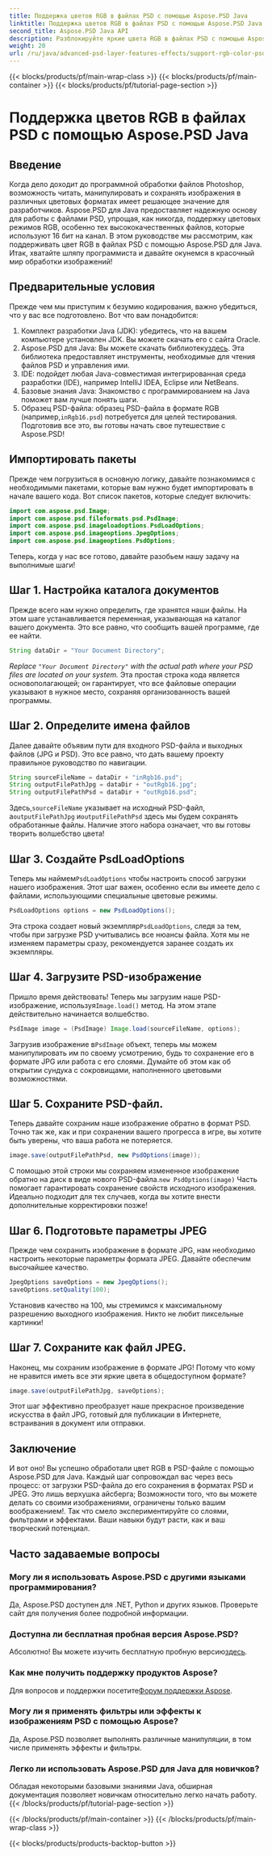 ```yaml
---
title: Поддержка цветов RGB в файлах PSD с помощью Aspose.PSD Java
linktitle: Поддержка цветов RGB в файлах PSD с помощью Aspose.PSD Java
second_title: Aspose.PSD Java API
description: Разблокируйте яркие цвета RGB в файлах PSD с помощью Aspose.PSD для Java! Следуйте нашему пошаговому руководству, чтобы легко улучшить и сохранить ваши изображения.
weight: 20
url: /ru/java/advanced-psd-layer-features-effects/support-rgb-color-psd-files/
---
```


{{< blocks/products/pf/main-wrap-class >}}
{{< blocks/products/pf/main-container >}}
{{< blocks/products/pf/tutorial-page-section >}}

# Поддержка цветов RGB в файлах PSD с помощью Aspose.PSD Java

## Введение
Когда дело доходит до программной обработки файлов Photoshop, возможность читать, манипулировать и сохранять изображения в различных цветовых форматах имеет решающее значение для разработчиков. Aspose.PSD для Java предоставляет надежную основу для работы с файлами PSD, упрощая, как никогда, поддержку цветовых режимов RGB, особенно тех высококачественных файлов, которые используют 16 бит на канал. В этом руководстве мы рассмотрим, как поддерживать цвет RGB в файлах PSD с помощью Aspose.PSD для Java. Итак, хватайте шляпу программиста и давайте окунемся в красочный мир обработки изображений!
## Предварительные условия
Прежде чем мы приступим к безумию кодирования, важно убедиться, что у вас все подготовлено. Вот что вам понадобится:
1. Комплект разработки Java (JDK): убедитесь, что на вашем компьютере установлен JDK. Вы можете скачать его с сайта Oracle.
2.  Aspose.PSD для Java: Вы можете скачать библиотеку[здесь](https://releases.aspose.com/psd/java/). Эта библиотека предоставляет инструменты, необходимые для чтения файлов PSD и управления ими.
3. IDE: подойдет любая Java-совместимая интегрированная среда разработки (IDE), например IntelliJ IDEA, Eclipse или NetBeans.
4. Базовые знания Java: Знакомство с программированием на Java поможет вам лучше понять шаги.
5.  Образец PSD-файла: образец PSD-файла в формате RGB (например,`inRgb16.psd`) потребуется для целей тестирования.
Подготовив все это, вы готовы начать свое путешествие с Aspose.PSD!
## Импортировать пакеты
Прежде чем погрузиться в основную логику, давайте познакомимся с необходимыми пакетами, которые вам нужно будет импортировать в начале вашего кода. Вот список пакетов, которые следует включить:
```java
import com.aspose.psd.Image;
import com.aspose.psd.fileformats.psd.PsdImage;
import com.aspose.psd.imageloadoptions.PsdLoadOptions;
import com.aspose.psd.imageoptions.JpegOptions;
import com.aspose.psd.imageoptions.PsdOptions;
```
Теперь, когда у нас все готово, давайте разобьем нашу задачу на выполнимые шаги!
## Шаг 1. Настройка каталога документов
Прежде всего нам нужно определить, где хранятся наши файлы. На этом шаге устанавливается переменная, указывающая на каталог вашего документа. Это все равно, что сообщить вашей программе, где ее найти.
```java
String dataDir = "Your Document Directory";
```
*Replace `"Your Document Directory"` with the actual path where your PSD files are located on your system.* 
Эта простая строка кода является основополагающей; он гарантирует, что все файловые операции указывают в нужное место, сохраняя организованность вашей программы.
## Шаг 2. Определите имена файлов
Далее давайте объявим пути для входного PSD-файла и выходных файлов (JPG и PSD). Это все равно, что дать вашему проекту правильное руководство по навигации.
```java
String sourceFileName = dataDir + "inRgb16.psd";
String outputFilePathJpg = dataDir + "outRgb16.jpg";
String outputFilePathPsd = dataDir + "outRgb16.psd";
```
 Здесь,`sourceFileName` указывает на исходный PSD-файл, а`outputFilePathJpg` и`outputFilePathPsd` здесь мы будем сохранять обработанные файлы. Наличие этого набора означает, что вы готовы творить волшебство цвета!
## Шаг 3. Создайте PsdLoadOptions
 Теперь мы наймем`PsdLoadOptions` чтобы настроить способ загрузки нашего изображения. Этот шаг важен, особенно если вы имеете дело с файлами, использующими специальные цветовые режимы.
```java
PsdLoadOptions options = new PsdLoadOptions();
```
 Эта строка создает новый экземпляр`PsdLoadOptions`, следя за тем, чтобы при загрузке PSD учитывались все нюансы файла. Хотя мы не изменяем параметры сразу, рекомендуется заранее создать их экземпляры.
## Шаг 4. Загрузите PSD-изображение
Пришло время действовать! Теперь мы загрузим наше PSD-изображение, используя`Image.load()` метод. На этом этапе действительно начинается волшебство.
```java
PsdImage image = (PsdImage) Image.load(sourceFileName, options);
```
 Загрузив изображение в`PsdImage` объект, теперь мы можем манипулировать им по своему усмотрению, будь то сохранение его в формате JPG или работа с его слоями. Думайте об этом как об открытии сундука с сокровищами, наполненного цветовыми возможностями.
## Шаг 5. Сохраните PSD-файл.
Теперь давайте сохраним наше изображение обратно в формат PSD. Точно так же, как и при сохранении вашего прогресса в игре, вы хотите быть уверены, что ваша работа не потеряется.
```java
image.save(outputFilePathPsd, new PsdOptions(image));
```
 С помощью этой строки мы сохраняем измененное изображение обратно на диск в виде нового PSD-файла.`new PsdOptions(image)` Часть помогает гарантировать сохранение свойств исходного изображения. Идеально подходит для тех случаев, когда вы хотите внести дополнительные корректировки позже!
## Шаг 6. Подготовьте параметры JPEG
Прежде чем сохранить изображение в формате JPG, нам необходимо настроить некоторые параметры формата JPEG. Давайте обеспечим высочайшее качество.
```java
JpegOptions saveOptions = new JpegOptions();
saveOptions.setQuality(100);
```
Установив качество на 100, мы стремимся к максимальному разрешению выходного изображения. Никто не любит пиксельные картинки! 
## Шаг 7. Сохраните как файл JPEG.
Наконец, мы сохраним изображение в формате JPG! Потому что кому не нравится иметь все эти яркие цвета в общедоступном формате?
```java
image.save(outputFilePathJpg, saveOptions);
```
Этот шаг эффективно преобразует наше прекрасное произведение искусства в файл JPG, готовый для публикации в Интернете, встраивания в документ или отправки.
## Заключение
И вот оно! Вы успешно обработали цвет RGB в PSD-файле с помощью Aspose.PSD для Java. Каждый шаг сопровождал вас через весь процесс: от загрузки PSD-файла до его сохранения в форматах PSD и JPEG. Это лишь верхушка айсберга; Возможности того, что вы можете делать со своими изображениями, ограничены только вашим воображением!.
Так что смело экспериментируйте со слоями, фильтрами и эффектами. Ваши навыки будут расти, как и ваш творческий потенциал.

## Часто задаваемые вопросы
### Могу ли я использовать Aspose.PSD с другими языками программирования?  
Да, Aspose.PSD доступен для .NET, Python и других языков. Проверьте сайт для получения более подробной информации.
### Доступна ли бесплатная пробная версия Aspose.PSD?  
 Абсолютно! Вы можете изучить бесплатную пробную версию[здесь](https://releases.aspose.com/).
### Как мне получить поддержку продуктов Aspose?  
 Для вопросов и поддержки посетите[Форум поддержки Aspose](https://forum.aspose.com/c/psd/34).
### Могу ли я применять фильтры или эффекты к изображениям PSD с помощью Aspose?  
Да, Aspose.PSD позволяет выполнять различные манипуляции, в том числе применять эффекты и фильтры.
### Легко ли использовать Aspose.PSD для Java для новичков?  
Обладая некоторыми базовыми знаниями Java, обширная документация позволяет новичкам относительно легко начать работу.
{{< /blocks/products/pf/tutorial-page-section >}}

{{< /blocks/products/pf/main-container >}}
{{< /blocks/products/pf/main-wrap-class >}}

{{< blocks/products/products-backtop-button >}}
